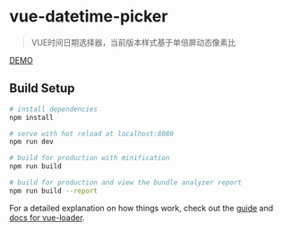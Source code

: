 # vue-datetime-picker

> VUE时间日期选择器，当前版本样式基于单倍屏动态像素比

[DEMO](https://www.ctxtub.com/demo/vue-picker/)

## Build Setup

``` bash
# install dependencies
npm install

# serve with hot reload at localhost:8080
npm run dev

# build for production with minification
npm run build

# build for production and view the bundle analyzer report
npm run build --report
```

For a detailed explanation on how things work, check out the [guide](http://vuejs-templates.github.io/webpack/) and [docs for vue-loader](http://vuejs.github.io/vue-loader).
